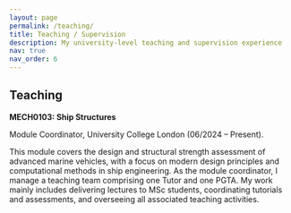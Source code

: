 ```yaml
---
layout: page
permalink: /teaching/
title: Teaching / Supervision
description: My university-level teaching and supervision experience
nav: true
nav_order: 6
---
```


<h2 class="section-title">Teaching</h2>

<div class="teach-block">
  
  <p><strong>MECH0103: Ship Structures</strong></p>
  <p>Module Coordinator, University College London (06/2024 – Present).</p>
  <p>This module covers the design and structural strength assessment of advanced marine vehicles, with a focus on modern design principles and computational methods in ship engineering. As the module coordinator, I manage a teaching team comprising one Tutor and one PGTA. My work mainly includes delivering lectures to MSc students, coordinating tutorials and assessments, and overseeing all associated teaching activities.</p>
  
</div>


